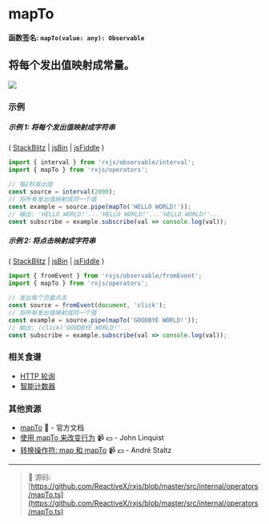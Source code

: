 # mapTo

#### 函数签名: `mapTo(value: any): Observable`

## 将每个发出值映射成常量。

<div class="ua-ad"><a href="https://ultimateangular.com/?ref=76683_kee7y7vk"><img src="https://ultimateangular.com/assets/img/banners/ua-leader.svg"></a></div>

### 示例

##### 示例 1: 将每个发出值映射成字符串

(
[StackBlitz](https://stackblitz.com/edit/typescript-zdgcuu?file=index.ts&devtoolsheight=50)
| [jsBin](http://jsbin.com/qujolenili/1/edit?js,console) |
[jsFiddle](https://jsfiddle.net/btroncone/4ojq56ng/) )

```js
import { interval } from 'rxjs/observable/interval';
import { mapTo } from 'rxjs/operators';

// 每2秒发出值
const source = interval(2000);
// 将所有发出值映射成同一个值
const example = source.pipe(mapTo('HELLO WORLD!'));
// 输出: 'HELLO WORLD!'...'HELLO WORLD!'...'HELLO WORLD!'...
const subscribe = example.subscribe(val => console.log(val));
```

##### 示例 2: 将点击映射成字符串

(
[StackBlitz](https://stackblitz.com/edit/typescript-qm5spu?file=index.ts&devtoolsheight=50)
| [jsBin](http://jsbin.com/xaheciwara/1/edit?js,console,output) |
[jsFiddle](https://jsfiddle.net/btroncone/52fqL4nn/) )

```js
import { fromEvent } from 'rxjs/observable/fromEvent';
import { mapTo } from 'rxjs/operators';

// 发出每个页面点击
const source = fromEvent(document, 'click');
// 将所有发出值映射成同一个值
const example = source.pipe(mapTo('GOODBYE WORLD!'));
// 输出: (click)'GOODBYE WORLD!'...
const subscribe = example.subscribe(val => console.log(val));
```

### 相关食谱

* [HTTP 轮询](../../recipes/http-polling.md)
* [智能计数器](../../recipes/smartcounter.md)

### 其他资源

* [mapTo](http://cn.rx.js.org/class/es6/Observable.js~Observable.html#instance-method-mapTo) :newspaper: - 官方文档
* [使用 mapTo 来改变行为](https://egghead.io/lessons/rxjs-changing-behavior-with-mapto?course=step-by-step-async-javascript-with-rxjs) :video_camera: :dollar: - John Linquist
* [转换操作符: map 和 mapTo](https://egghead.io/lessons/rxjs-transformation-operator-map-and-mapto?course=rxjs-beyond-the-basics-operators-in-depth) :video_camera: :dollar: - André Staltz

---
> :file_folder: 源码:  [https://github.com/ReactiveX/rxjs/blob/master/src/internal/operators/mapTo.ts](https://github.com/ReactiveX/rxjs/blob/master/src/internal/operators/mapTo.ts)
